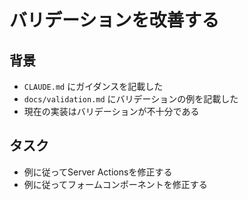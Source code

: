 # バリデーションを改善する

## 背景

- `CLAUDE.md` にガイダンスを記載した
- `docs/validation.md` にバリデーションの例を記載した
- 現在の実装はバリデーションが不十分である

## タスク

- 例に従ってServer Actionsを修正する
- 例に従ってフォームコンポーネントを修正する

